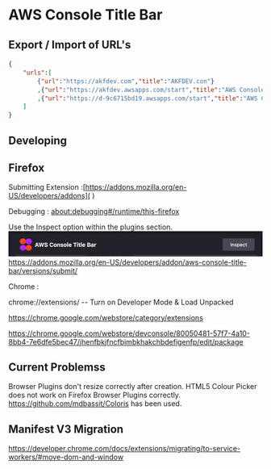 #  AWS Console Title Bar
  
  
##  Export / Import of URL's
  
  
  
```json
{
    "urls":[
        {"url":"https://akfdev.com","title":"AKFDEV.con"}
        ,{"url":"https://akfdev.awsapps.com/start","title":"AWS Console: just-ak"}
        ,{"url":"https://d-9c6715bd19.awsapps.com/start","title":"AWS Console : TORG"}
    ]
}
```
  
##  Developing  
  
  
##  Firefox
  
  
Submitting Extension :[https://addons.mozilla.org/en-US/developers/addons]( )
  
Debugging : [about:debugging#/runtime/this-firefox]( )
  
Use the Inspect option within the plugins section.
![Inspect](./docs/FirefoxDebug.png )
https://addons.mozilla.org/en-US/developers/addon/aws-console-title-bar/versions/submit/
  
Chrome :
  
chrome://extensions/   -- Turn on Developer Mode & Load Unpacked
  
https://chrome.google.com/webstore/category/extensions
  
https://chrome.google.com/webstore/devconsole/80050481-57f7-4a10-8bb4-7e6dfe5bec47/jhenfbkjfncfbimbkhakchbdefigenfp/edit/package
  
  
##  Current Problemss
  
Browser Plugins don't resize correctly after creation.
HTML5 Colour Picker does not work on Firefox Browser Plugins correctly.   https://github.com/mdbassit/Coloris  has been used.
  
##  Manifest V3 Migration
  
  
https://developer.chrome.com/docs/extensions/migrating/to-service-workers/#move-dom-and-window
  